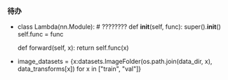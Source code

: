 ### 待办

* class Lambda(nn.Module):   # ????????
    def __init__(self, func):
        super().__init__()
        self.func = func
        
    def forward(self, x):
        return self.func(x)
* image_datasets = {x:datasets.ImageFolder(os.path.join(data_dir, x), data_transforms[x])
                      for x in ["train", "val"]}

